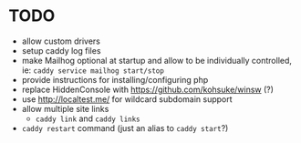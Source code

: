# TODO
- allow custom drivers
- setup caddy log files
- make Mailhog optional at startup and allow to be individually controlled, ie: `caddy service mailhog start/stop`
- provide instructions for installing/configuring php
- replace HiddenConsole with https://github.com/kohsuke/winsw (?)
- use http://localtest.me/ for wildcard subdomain support
- allow multiple site links
  - `caddy link` and `caddy links`
- `caddy restart` command (just an alias to `caddy start`?)
